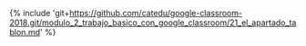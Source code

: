 {% include 'git+https://github.com/catedu/google-classroom-2018.git/modulo_2_trabajo_basico_con_google_classroom/21_el_apartado_tablon.md' %}